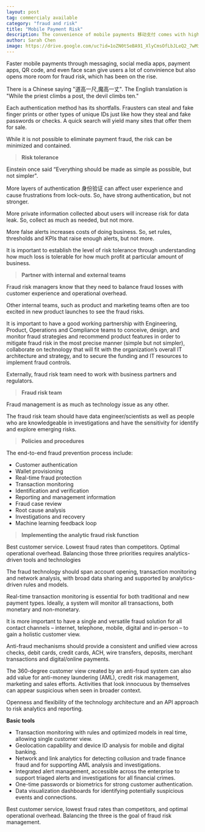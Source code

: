 ```yaml
---
layout: post
tag: commercialy available
category: "fraud and risk"
title: "Mobile Payment Risk"
description: The convenience of mobile payments 移动支付 comes with higher payment risk 风险. 
author: Sarah Chen
image: https://drive.google.com/uc?id=1oZN0tSeBA91_XlyCmsOfLbJLeQ2_7wMi
---
```


Faster mobile payments through messaging, social media apps, payment apps, QR code, and even face scan give users a lot of convinience but also opens more room for fraud risk, which has been on the rise.   

There is a Chinese saying "道高一尺,魔高一丈".  The English translation is "While the priest climbs a post, the devil climbs ten." 

Each authentication method has its shortfalls.  Frausters can steal and fake finger prints or other types of unique IDs just like how they steal and fake passwords or checks.    A quick search will yield many sites that offer them for sale. 

While it is not possible to eliminate payment fraud, the risk can be minimized and contained.

> **Risk tolerance**

Einstein once said “Everything should be made as simple as possible, but not simpler".   

More layers of authentication 身份验证 can affect user experience and cause frustrations from lock-outs.  So, have strong authentication, but not stronger. 

More private information collected about users will increase risk for data leak.  So, collect as much as needed, but not more. 

More false alerts increases costs of doing business.  So, set rules, thresholds and KPIs that raise enough alerts, but not more. 

It is important to establish the level of risk tolerance through understanding how much loss is tolerable for how much profit at particular amount of business. 

> **Partner with internal and external teams**

Fraud risk managers know that they need to balance fraud losses with customer experience and operational overhead. 

Other internal teams, such as product and marketing teams often are too excited in new product launches to see the fraud risks.  

It is important to have a good working partnership with Engineering, Product, Operations and Compliance teams to conceive, design, and monitor fraud strategies and recommend product features in order to mitigate fraud risk in the most precise manner (simple but not simpler), collaborate on technology that will fit with the organization’s overall IT architecture and strategy, and to secure the funding and IT resources to implement fraud controls.

Externally, fraud risk team need to work with business partners and regulators. 

> **Fraud risk team**

Fraud management is as much as technology issue as any other.  

The fraud risk team should have data engineer/scientists as well as people who are knowledgeable in investigations and have the sensitivity for identify and explore emerging risks. 

> **Policies and procedures**

The end-to-end fraud prevention process include:

* Customer authentication 
* Wallet provisioning 
* Real-time fraud protection 
* Transaction monitoring 
* Identification and verification 
* Reporting and management information 
* Fraud case review 
* Root cause analysis 
* Investigations and recovery 
* Machine learning feedback loop

> **Implementing the analytic fraud risk function**

Best customer service. Lowest fraud rates than competitors. Optimal operational overhead. Balancing those three priorities requires analytics-driven tools and technologies

The fraud technology should span account opening, transaction monitoring and network analysis, with broad data sharing and supported by analytics-driven rules and models.

Real-time transaction monitoring is essential for both traditional and new payment types. Ideally, a system will monitor all transactions, both monetary and non-monetary. 

It is more important to have a single and versatile fraud solution for all contact channels – internet, telephone, mobile, digital and in-person – to gain a holistic customer view. 

Anti-fraud mechanisms should provide a consistent and unified view across checks, debit cards, credit cards, ACH, wire transfers, deposits, merchant transactions and digital/online payments. 

The 360-degree customer view created by an anti-fraud system can also add value for anti-money laundering (AML), credit risk management, marketing and sales efforts. Activities that look innocuous by themselves can appear suspicious when seen in broader context. 

Openness and flexibility of the technology architecture and an API approach to risk analytics and reporting.


<div class="note"><p>
<b>Basic tools</b>
</p></div>

* Transaction monitoring with rules and optimized models in real time, allowing single customer view.
* Geolocation capability and device ID analysis for mobile and digital banking.
* Network and link analytics for detecting collusion and trade finance fraud and for supporting AML analysis and investigations. 
* Integrated alert management, accessible across the enterprise to support triaged alerts and investigations for all financial crimes. 
* One-time passwords or biometrics for strong customer authentication. 
* Data visualization dashboards for identifying potentially suspicious events and connections. 

Best customer service, lowest fraud rates than competitors, and optimal operational overhead.  Balancing the three is the goal of  fraud risk management. 